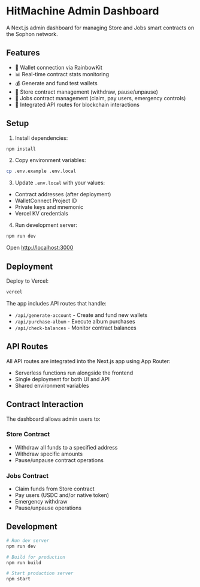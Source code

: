 # HitMachine Admin Dashboard

A Next.js admin dashboard for managing Store and Jobs smart contracts on the Sophon network.

## Features

- 🔐 Wallet connection via RainbowKit
- 📊 Real-time contract stats monitoring
- 💰 Generate and fund test wallets
- 🏪 Store contract management (withdraw, pause/unpause)
- 💼 Jobs contract management (claim, pay users, emergency controls)
- 🔄 Integrated API routes for blockchain interactions

## Setup

1. Install dependencies:
```bash
npm install
```

2. Copy environment variables:
```bash
cp .env.example .env.local
```

3. Update `.env.local` with your values:
- Contract addresses (after deployment)
- WalletConnect Project ID
- Private keys and mnemonic
- Vercel KV credentials

4. Run development server:
```bash
npm run dev
```

Open [http://localhost:3000](http://localhost:3000)

## Deployment

Deploy to Vercel:
```bash
vercel
```

The app includes API routes that handle:
- `/api/generate-account` - Create and fund new wallets
- `/api/purchase-album` - Execute album purchases
- `/api/check-balances` - Monitor contract balances

## API Routes

All API routes are integrated into the Next.js app using App Router:
- Serverless functions run alongside the frontend
- Single deployment for both UI and API
- Shared environment variables

## Contract Interaction

The dashboard allows admin users to:

### Store Contract
- Withdraw all funds to a specified address
- Withdraw specific amounts
- Pause/unpause contract operations

### Jobs Contract  
- Claim funds from Store contract
- Pay users (USDC and/or native token)
- Emergency withdraw
- Pause/unpause operations

## Development

```bash
# Run dev server
npm run dev

# Build for production
npm run build

# Start production server
npm start
```